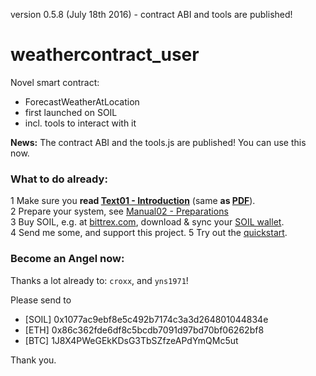 version 0.5.8 (July 18th 2016) - contract ABI and tools are published!
# weathercontract_user
Novel smart contract:
* ForecastWeatherAtLocation
* first launched on SOIL
* incl. tools to interact with it

**News:** The contract ABI and the tools.js are published! You can use this now.

### What to do already:

1 Make sure you **read [Text01 - Introduction](text/text01-introduction.md)** 
(same **as [PDF](https://github.com/drandreaskrueger/weathercontract_user/raw/master/text/text01-introduction.pdf)**).  
2 Prepare your system, see [Manual02 - Preparations](manual/manual02-preparations.md)  
3 Buy SOIL, e.g. at [bittrex.com](https://bittrex.com/Market/Index?MarketName=BTC-SOIL), 
download & sync your [SOIL wallet](https://bitcointalk.org/index.php?topic=1176709.msg12385424#msg12385424).  
4 Send me some, and support this project.
5 Try out the [quickstart](manual/manual03-console-quickstart.md).

### Become an Angel now:
Thanks a lot already to: `croxx`, and `yns1971`!

Please send to 

* [SOIL] 0x1077ac9ebf8e5c492b7174c3a3d264801044834e
* [ETH]  0x86c362fde6df8c5bcdb7091d97bd70bf06262bf8
* [BTC]  1J8X4PWeGEkKDsG3TbSZfzeAPdYmQMc5ut

Thank you.



